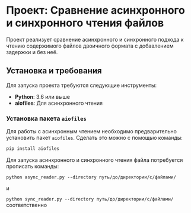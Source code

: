 # Проект: Сравнение асинхронного и синхронного чтения файлов

Проект реализует сравнение асинхронного и синхронного подхода к чтению содержимого файлов двоичного формата с добавлением задержки и без неё.

## Установка и требования

Для запуска проекта требуются следующие инструменты:

- **Python**: 3.6 или выше
- **aiofiles**: Для асинхронного чтения

### Установка пакета `aiofiles`

Для работы с асинхронным чтением необходимо предварительно установить пакет `aiofiles`. Сделать это можно c помощью команды:

```bash
pip install aiofiles
```
Для запуска асинхронного и синхронного чтения файла потребуется прописать команды:

`python async_reader.py --directory путь/до/директории/с/файлами/` 

и 

`python sync_reader.py --directory путь/до/директории/с/файлами/` соответственно